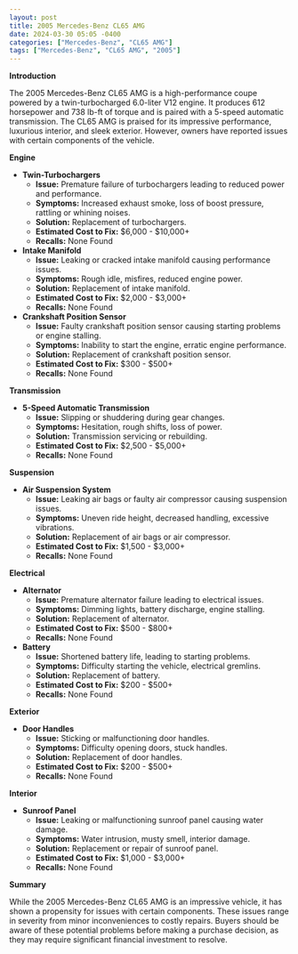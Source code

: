 ```yaml
---
layout: post
title: 2005 Mercedes-Benz CL65 AMG
date: 2024-03-30 05:05 -0400
categories: ["Mercedes-Benz", "CL65 AMG"]
tags: ["Mercedes-Benz", "CL65 AMG", "2005"]
---
```

**Introduction**

The 2005 Mercedes-Benz CL65 AMG is a high-performance coupe powered by a twin-turbocharged 6.0-liter V12 engine. It produces 612 horsepower and 738 lb-ft of torque and is paired with a 5-speed automatic transmission. The CL65 AMG is praised for its impressive performance, luxurious interior, and sleek exterior. However, owners have reported issues with certain components of the vehicle.

**Engine**

* **Twin-Turbochargers**
    * **Issue:** Premature failure of turbochargers leading to reduced power and performance.
    * **Symptoms:** Increased exhaust smoke, loss of boost pressure, rattling or whining noises.
    * **Solution:** Replacement of turbochargers.
    * **Estimated Cost to Fix:** $6,000 - $10,000+
    * **Recalls:** None Found
* **Intake Manifold**
    * **Issue:** Leaking or cracked intake manifold causing performance issues.
    * **Symptoms:** Rough idle, misfires, reduced engine power.
    * **Solution:** Replacement of intake manifold.
    * **Estimated Cost to Fix:** $2,000 - $3,000+
    * **Recalls:** None Found
* **Crankshaft Position Sensor**
    * **Issue:** Faulty crankshaft position sensor causing starting problems or engine stalling.
    * **Symptoms:** Inability to start the engine, erratic engine performance.
    * **Solution:** Replacement of crankshaft position sensor.
    * **Estimated Cost to Fix:** $300 - $500+
    * **Recalls:** None Found

**Transmission**

* **5-Speed Automatic Transmission**
    * **Issue:** Slipping or shuddering during gear changes.
    * **Symptoms:** Hesitation, rough shifts, loss of power.
    * **Solution:** Transmission servicing or rebuilding.
    * **Estimated Cost to Fix:** $2,500 - $5,000+
    * **Recalls:** None Found

**Suspension**

* **Air Suspension System**
    * **Issue:** Leaking air bags or faulty air compressor causing suspension issues.
    * **Symptoms:** Uneven ride height, decreased handling, excessive vibrations.
    * **Solution:** Replacement of air bags or air compressor.
    * **Estimated Cost to Fix:** $1,500 - $3,000+
    * **Recalls:** None Found

**Electrical**

* **Alternator**
    * **Issue:** Premature alternator failure leading to electrical issues.
    * **Symptoms:** Dimming lights, battery discharge, engine stalling.
    * **Solution:** Replacement of alternator.
    * **Estimated Cost to Fix:** $500 - $800+
    * **Recalls:** None Found
* **Battery**
    * **Issue:** Shortened battery life, leading to starting problems.
    * **Symptoms:** Difficulty starting the vehicle, electrical gremlins.
    * **Solution:** Replacement of battery.
    * **Estimated Cost to Fix:** $200 - $500+
    * **Recalls:** None Found

**Exterior**

* **Door Handles**
    * **Issue:** Sticking or malfunctioning door handles.
    * **Symptoms:** Difficulty opening doors, stuck handles.
    * **Solution:** Replacement of door handles.
    * **Estimated Cost to Fix:** $200 - $500+
    * **Recalls:** None Found

**Interior**

* **Sunroof Panel**
    * **Issue:** Leaking or malfunctioning sunroof panel causing water damage.
    * **Symptoms:** Water intrusion, musty smell, interior damage.
    * **Solution:** Replacement or repair of sunroof panel.
    * **Estimated Cost to Fix:** $1,000 - $3,000+
    * **Recalls:** None Found

**Summary**

While the 2005 Mercedes-Benz CL65 AMG is an impressive vehicle, it has shown a propensity for issues with certain components. These issues range in severity from minor inconveniences to costly repairs. Buyers should be aware of these potential problems before making a purchase decision, as they may require significant financial investment to resolve.
